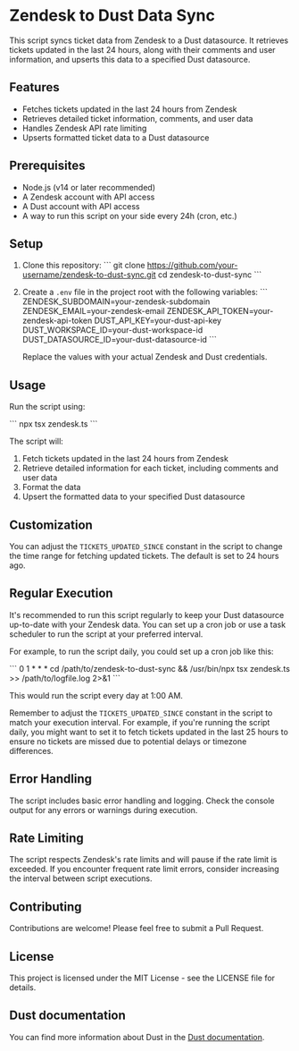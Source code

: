 # Zendesk to Dust Data Sync

This script syncs ticket data from Zendesk to a Dust datasource. It retrieves tickets updated in the last 24 hours, along with their comments and user information, and upserts this data to a specified Dust datasource.

## Features

- Fetches tickets updated in the last 24 hours from Zendesk
- Retrieves detailed ticket information, comments, and user data
- Handles Zendesk API rate limiting
- Upserts formatted ticket data to a Dust datasource

## Prerequisites

- Node.js (v14 or later recommended)
- A Zendesk account with API access
- A Dust account with API access
- A way to run this script on your side every 24h (cron, etc.)

## Setup

1. Clone this repository:
   \```
   git clone https://github.com/your-username/zendesk-to-dust-sync.git
   cd zendesk-to-dust-sync
   \```

2. Create a `.env` file in the project root with the following variables:
   \```
   ZENDESK_SUBDOMAIN=your-zendesk-subdomain
   ZENDESK_EMAIL=your-zendesk-email
   ZENDESK_API_TOKEN=your-zendesk-api-token
   DUST_API_KEY=your-dust-api-key
   DUST_WORKSPACE_ID=your-dust-workspace-id
   DUST_DATASOURCE_ID=your-dust-datasource-id
   \```

   Replace the values with your actual Zendesk and Dust credentials.

## Usage

Run the script using:

\```
npx tsx zendesk.ts
\```

The script will:
1. Fetch tickets updated in the last 24 hours from Zendesk
2. Retrieve detailed information for each ticket, including comments and user data
3. Format the data
4. Upsert the formatted data to your specified Dust datasource

## Customization

You can adjust the `TICKETS_UPDATED_SINCE` constant in the script to change the time range for fetching updated tickets. The default is set to 24 hours ago.

## Regular Execution

It's recommended to run this script regularly to keep your Dust datasource up-to-date with your Zendesk data. You can set up a cron job or use a task scheduler to run the script at your preferred interval.

For example, to run the script daily, you could set up a cron job like this:

\```
0 1 * * * cd /path/to/zendesk-to-dust-sync && /usr/bin/npx tsx zendesk.ts >> /path/to/logfile.log 2>&1
\```

This would run the script every day at 1:00 AM.

Remember to adjust the `TICKETS_UPDATED_SINCE` constant in the script to match your execution interval. For example, if you're running the script daily, you might want to set it to fetch tickets updated in the last 25 hours to ensure no tickets are missed due to potential delays or timezone differences.

## Error Handling

The script includes basic error handling and logging. Check the console output for any errors or warnings during execution.

## Rate Limiting

The script respects Zendesk's rate limits and will pause if the rate limit is exceeded. If you encounter frequent rate limit errors, consider increasing the interval between script executions.

## Contributing

Contributions are welcome! Please feel free to submit a Pull Request.

## License

This project is licensed under the MIT License - see the LICENSE file for details.

## Dust documentation

You can find more information about Dust in the [Dust documentation](https://docs.dust.tt).
